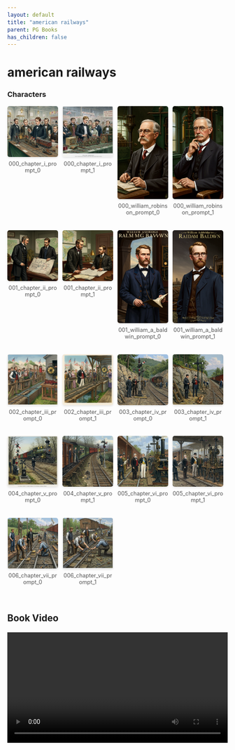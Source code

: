 ```yaml
---
layout: default
title: "american railways"
parent: PG Books
has_children: false
---
```



<style>
.image-gallery {
  display: flex;
  flex-wrap: wrap;
  justify-content: space-between;
  margin-bottom: 20px;
}

.image-row {
  display: flex;
  justify-content: flex-start;
  width: 100%;
  margin-bottom: 20px;
}

.image-item {
  width: 23%;
  margin-right: 2%;
  text-align: center;
}

.image-item:last-child {
  margin-right: 0;
}

.image-item img {
  width: 100%;
  height: auto;
  object-fit: cover;
  border-radius: 5px;
  box-shadow: 0 2px 4px rgba(0,0,0,0.1);
}

.image-item p {
  margin-top: 5px;
  font-size: 0.9em;
  color: #555;
}

.video-container {
  margin: 20px 0;
}
</style>


# american railways

<h3>Characters</h3>
<div class="image-gallery">
<div class="image-row">
  <div class="image-item">
    <img src="../../assets/pg_books_ai_generated_photos/american_railways/characters/000_chapter_i_prompt_0.png" alt="000_chapter_i_prompt_0">
    <p>000_chapter_i_prompt_0</p>
  </div>
  <div class="image-item">
    <img src="../../assets/pg_books_ai_generated_photos/american_railways/characters/000_chapter_i_prompt_1.png" alt="000_chapter_i_prompt_1">
    <p>000_chapter_i_prompt_1</p>
  </div>
  <div class="image-item">
    <img src="../../assets/pg_books_ai_generated_photos/american_railways/characters/000_william_robinson_prompt_0.png" alt="000_william_robinson_prompt_0">
    <p>000_william_robinson_prompt_0</p>
  </div>
  <div class="image-item">
    <img src="../../assets/pg_books_ai_generated_photos/american_railways/characters/000_william_robinson_prompt_1.png" alt="000_william_robinson_prompt_1">
    <p>000_william_robinson_prompt_1</p>
  </div>
</div>
<div class="image-row">
  <div class="image-item">
    <img src="../../assets/pg_books_ai_generated_photos/american_railways/characters/001_chapter_ii_prompt_0.png" alt="001_chapter_ii_prompt_0">
    <p>001_chapter_ii_prompt_0</p>
  </div>
  <div class="image-item">
    <img src="../../assets/pg_books_ai_generated_photos/american_railways/characters/001_chapter_ii_prompt_1.png" alt="001_chapter_ii_prompt_1">
    <p>001_chapter_ii_prompt_1</p>
  </div>
  <div class="image-item">
    <img src="../../assets/pg_books_ai_generated_photos/american_railways/characters/001_william_a_baldwin_prompt_0.png" alt="001_william_a_baldwin_prompt_0">
    <p>001_william_a_baldwin_prompt_0</p>
  </div>
  <div class="image-item">
    <img src="../../assets/pg_books_ai_generated_photos/american_railways/characters/001_william_a_baldwin_prompt_1.png" alt="001_william_a_baldwin_prompt_1">
    <p>001_william_a_baldwin_prompt_1</p>
  </div>
</div>
<div class="image-row">
  <div class="image-item">
    <img src="../../assets/pg_books_ai_generated_photos/american_railways/characters/002_chapter_iii_prompt_0.png" alt="002_chapter_iii_prompt_0">
    <p>002_chapter_iii_prompt_0</p>
  </div>
  <div class="image-item">
    <img src="../../assets/pg_books_ai_generated_photos/american_railways/characters/002_chapter_iii_prompt_1.png" alt="002_chapter_iii_prompt_1">
    <p>002_chapter_iii_prompt_1</p>
  </div>
  <div class="image-item">
    <img src="../../assets/pg_books_ai_generated_photos/american_railways/characters/003_chapter_iv_prompt_0.png" alt="003_chapter_iv_prompt_0">
    <p>003_chapter_iv_prompt_0</p>
  </div>
  <div class="image-item">
    <img src="../../assets/pg_books_ai_generated_photos/american_railways/characters/003_chapter_iv_prompt_1.png" alt="003_chapter_iv_prompt_1">
    <p>003_chapter_iv_prompt_1</p>
  </div>
</div>
<div class="image-row">
  <div class="image-item">
    <img src="../../assets/pg_books_ai_generated_photos/american_railways/characters/004_chapter_v_prompt_0.png" alt="004_chapter_v_prompt_0">
    <p>004_chapter_v_prompt_0</p>
  </div>
  <div class="image-item">
    <img src="../../assets/pg_books_ai_generated_photos/american_railways/characters/004_chapter_v_prompt_1.png" alt="004_chapter_v_prompt_1">
    <p>004_chapter_v_prompt_1</p>
  </div>
  <div class="image-item">
    <img src="../../assets/pg_books_ai_generated_photos/american_railways/characters/005_chapter_vi_prompt_0.png" alt="005_chapter_vi_prompt_0">
    <p>005_chapter_vi_prompt_0</p>
  </div>
  <div class="image-item">
    <img src="../../assets/pg_books_ai_generated_photos/american_railways/characters/005_chapter_vi_prompt_1.png" alt="005_chapter_vi_prompt_1">
    <p>005_chapter_vi_prompt_1</p>
  </div>
</div>
<div class="image-row">
  <div class="image-item">
    <img src="../../assets/pg_books_ai_generated_photos/american_railways/characters/006_chapter_vii_prompt_0.png" alt="006_chapter_vii_prompt_0">
    <p>006_chapter_vii_prompt_0</p>
  </div>
  <div class="image-item">
    <img src="../../assets/pg_books_ai_generated_photos/american_railways/characters/006_chapter_vii_prompt_1.png" alt="006_chapter_vii_prompt_1">
    <p>006_chapter_vii_prompt_1</p>
  </div>
</div>
</div>


<h2>Book Video</h2>
<div class="video-container">
  <video controls width="100%">
    <source src="../../assets/pg_books_ai_generated_videos/american_railways.mp4" type="video/mp4">
    Your browser does not support the video tag.
  </video>
</div>

